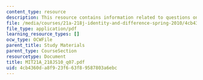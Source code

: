 ```yaml
---
content_type: resource
description: This resource contains information related to questions on Nagel.
file: /media/courses/21a-218j-identity-and-difference-spring-2010/4cb4360da8f923f663f89587803a6ebc_MIT21A_218JS10_q07.pdf
file_type: application/pdf
learning_resource_types: []
ocw_type: OCWFile
parent_title: Study Materials
parent_type: CourseSection
resourcetype: Document
title: MIT21A_218JS10_q07.pdf
uid: 4cb4360d-a8f9-23f6-63f8-9587803a6ebc
---
```

